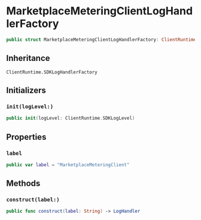 # MarketplaceMeteringClientLogHandlerFactory

``` swift
public struct MarketplaceMeteringClientLogHandlerFactory: ClientRuntime.SDKLogHandlerFactory 
```

## Inheritance

`ClientRuntime.SDKLogHandlerFactory`

## Initializers

### `init(logLevel:)`

``` swift
public init(logLevel: ClientRuntime.SDKLogLevel) 
```

## Properties

### `label`

``` swift
public var label = "MarketplaceMeteringClient"
```

## Methods

### `construct(label:)`

``` swift
public func construct(label: String) -> LogHandler 
```
